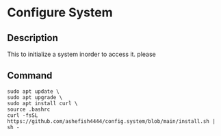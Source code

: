 # Configure System
## Description
This to initialize a system inorder to access it. please 
## Command
  ```
  sudo apt update \
  sudo apt upgrade \
  sudo apt install curl \
  source .bashrc
  curl -fsSL https://github.com/ashefish4444/config.system/blob/main/install.sh | sh -
  ```


